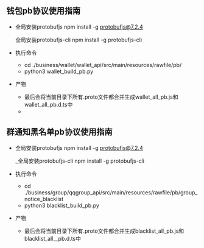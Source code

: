 ## 钱包pb协议使用指南

- 全局安装protobufjs
  npm install -g protobufjs@7.2.4

  全局安装protobufjs-cli
  npm install -g protobufjs-cli

- 执行命令
  - cd ./business/wallet/wallet_api/src/main/resources/rawfile/pb/
  - python3 wallet_build_pb.py

- 产物
  - 最后会将当前目录下所有.proto文件都合并生成wallet_all_pb.js和wallet_all_pb.d.ts中
  -

## 群通知黑名单pb协议使用指南

- 全局安装protobufjs
  npm install -g protobufjs@7.2.4

  _全局安装protobufjs-cli
  npm install -g protobufjs-cli

- 执行命令
  - cd ./business/group/qqgroup_api/src/main/resources/rawfile/pb/group_notice_blacklist
  - python3 blacklist_build_pb.py

- 产物
  - 最后会将当前目录下所有.proto文件都合并生成blacklist_all_pb.js和blacklist_all__pb.d.ts中  
